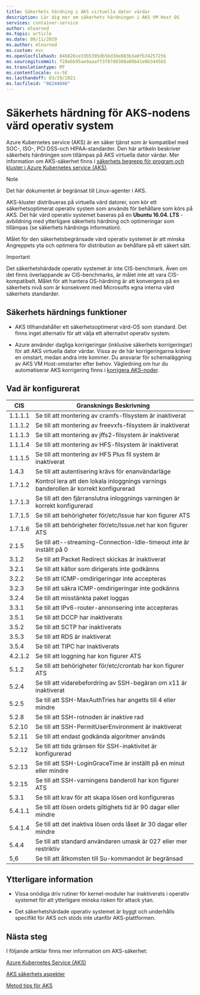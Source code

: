 ```yaml
---
title: Säkerhets härdning i AKS virtuella dator värdar
description: Lär dig mer om säkerhets härdningen i AKS VM Host OS
services: container-service
author: mlearned
ms.topic: article
ms.date: 09/11/2019
ms.author: mlearned
ms.custom: mvc
ms.openlocfilehash: 84b826ce33b5395db5bd38e883b3a0fb3425725b
ms.sourcegitcommit: f28ebb95ae9aaaff3f87d8388a09b41e0b3445b5
ms.translationtype: MT
ms.contentlocale: sv-SE
ms.lasthandoff: 03/29/2021
ms.locfileid: "86244046"
---
```

# <a name="security-hardening-for-aks-agent-node-host-os"></a>Säkerhets härdning för AKS-nodens värd operativ system

Azure Kubernetes service (AKS) är en säker tjänst som är kompatibel med SOC-, ISO-, PCI DSS-och HIPAA-standarder. Den här artikeln beskriver säkerhets härdningen som tillämpas på AKS virtuella dator värdar. Mer information om AKS-säkerhet finns i [säkerhets begrepp för program och kluster i Azure Kubernetes service (AKS)](./concepts-security.md).

> [!Note]
> Det här dokumentet är begränsat till Linux-agenter i AKS.

AKS-kluster distribueras på virtuella värd datorer, som kör ett säkerhetsoptimerat operativ system som används för behållare som körs på AKS. Det här värd operativ systemet baseras på en **Ubuntu 16.04. LTS** -avbildning med ytterligare säkerhets härdning och optimeringar som tillämpas (se säkerhets härdnings information).

Målet för den säkerhetsbegränsade värd operativ systemet är att minska Angreppets yta och optimera för distribution av behållare på ett säkert sätt.

> [!Important]
> Det säkerhetshärdade operativ systemet är inte CIS-benchmark. Även om det finns överlappande av CIS-benchmarks, är målet inte att vara CIS-kompatibelt. Målet för att hantera OS-härdning är att konvergera på en säkerhets nivå som är konsekvent med Microsofts egna interna värd säkerhets standarder.

## <a name="security-hardening-features"></a>Säkerhets härdnings funktioner

* AKS tillhandahåller ett säkerhetsoptimerat värd-OS som standard. Det finns inget alternativ för att välja ett alternativt operativ system.

* Azure använder dagliga korrigeringar (inklusive säkerhets korrigeringar) för att AKS virtuella dator värdar. Vissa av de här korrigeringarna kräver en omstart, medan andra inte kommer. Du ansvarar för schemaläggning av AKS VM Host-omstarter efter behov. Vägledning om hur du automatiserar AKS korrigering finns i [korrigera AKS-noder](./node-updates-kured.md).

## <a name="what-is-configured"></a>Vad är konfigurerat

| CIS  | Gransknings Beskrivning|
|---|---|
| 1.1.1.1 |Se till att montering av cramfs-filsystem är inaktiverat|
| 1.1.1.2 |Se till att montering av freevxfs-filsystem är inaktiverat|
| 1.1.1.3 |Se till att montering av jffs2-filsystem är inaktiverat|
| 1.1.1.4 |Se till att montering av HFS-filsystem är inaktiverat|
| 1.1.1.5 |Se till att montering av HFS Plus fil system är inaktiverat|
|1.4.3 |Se till att autentisering krävs för enanvändarläge |
|1.7.1.2 |Kontrol lera att den lokala inloggnings varnings banderollen är korrekt konfigurerad |
|1.7.1.3 |Se till att den fjärranslutna inloggnings varningen är korrekt konfigurerad |
|1.7.1.5 |Se till att behörigheter för/etc/Issue har kon figurer ATS |
|1.7.1.6 |Se till att behörigheter för/etc/Issue.net har kon figurer ATS |
|2.1.5 |Se till att--streaming-Connection-Idle-timeout inte är inställt på 0 |
|3.1.2 |Se till att Packet Redirect skickas är inaktiverat |
|3.2.1 |Se till att källor som dirigerats inte godkänns |
|3.2.2 |Se till att ICMP-omdirigeringar inte accepteras |
|3.2.3 |Se till att säkra ICMP-omdirigeringar inte godkänns |
|3.2.4 |Se till att misstänkta paket loggas |
|3.3.1 |Se till att IPv6-router-annonsering inte accepteras |
|3.5.1 |Se till att DCCP har inaktiverats |
|3.5.2 |Se till att SCTP har inaktiverats |
|3.5.3 |Se till att RDS är inaktiverat |
|3.5.4 |Se till att TIPC har inaktiverats |
|4.2.1.2 |Se till att loggning har kon figurer ATS |
|5.1.2 |Se till att behörigheter för/etc/crontab har kon figurer ATS |
|5.2.4 |Se till att vidarebefordring av SSH-begäran om x11 är inaktiverat |
|5.2.5 |Se till att SSH-MaxAuthTries har angetts till 4 eller mindre |
|5.2.8 |Se till att SSH-rotnoden är inaktive rad |
|5.2.10 |Se till att SSH-PermitUserEnvironment är inaktiverat |
|5.2.11 |Se till att endast godkända algoritmer används |
|5.2.12 |Se till att tids gränsen för SSH-inaktivitet är konfigurerad |
|5.2.13 |Se till att SSH-LoginGraceTime är inställt på en minut eller mindre |
|5.2.15 |Se till att SSH-varningens banderoll har kon figurer ATS |
|5.3.1 |Se till att krav för att skapa lösen ord konfigureras |
|5.4.1.1 |Se till att lösen ordets giltighets tid är 90 dagar eller mindre |
|5.4.1.4 |Se till att det inaktiva lösen ords låset är 30 dagar eller mindre |
|5.4.4 |Se till att standard användaren umask är 027 eller mer restriktiv |
|5,6 |Se till att åtkomsten till Su-kommandot är begränsad|

## <a name="additional-notes"></a>Ytterligare information
 
* Vissa onödiga driv rutiner för kernel-moduler har inaktiverats i operativ systemet för att ytterligare minska risken för attack ytan.

* Det säkerhetshärdade operativ systemet är byggt och underhålls specifikt för AKS och stöds inte utanför AKS-plattformen.

## <a name="next-steps"></a>Nästa steg  

I följande artiklar finns mer information om AKS-säkerhet: 

[Azure Kubernetes Service (AKS)](./intro-kubernetes.md)

[AKS säkerhets aspekter ](./concepts-security.md)

[Metod tips för AKS ](./best-practices.md)
